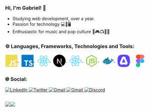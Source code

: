 ### Hi, I'm Gabriel! 🤘

- Studying web development, over a year.
- Passion for technology 💻📱🖥
- Enthusiastic for music and pop culture 🖖🎮📺🎸🎤

### :gear: Languages, Frameworks, Technologies and Tools:

<div>
  <a href="https://developer.mozilla.org/en-US/docs/Web/javascript">
     <img align="center" width="40" height="40" src="https://raw.githubusercontent.com/devicons/devicon/master/icons/javascript/javascript-plain.svg">  
  </a>
  &nbsp;
  <a href="https://www.typescriptlang.org/">
    <img align="center" width="40" height="40" src="https://raw.githubusercontent.com/devicons/devicon/master/icons/typescript/typescript-plain.svg">  
  </a>
  &nbsp;
  <a href="https://reactjs.org/">
     <img align="center" width="40" height="40" src="https://raw.githubusercontent.com/devicons/devicon/master/icons/react/react-original.svg"> 
  </a>
  &nbsp;
  <a href="https://nextjs.org/">
    <img align="center" width="40" height="40" src="https://raw.githubusercontent.com/devicons/devicon/master/icons/nextjs/nextjs-original.svg"> 
  </a>
  &nbsp;
   <a href="https://reactnative.dev/">
    <img align="center" width="40" height="40" src="https://raw.githubusercontent.com/devicons/devicon/master/icons/react/react-original.svg"> 
  </a>
  &nbsp;
  <a href="https://nodejs.org/en/">
    <img align="center" width="40" height="40" src="https://raw.githubusercontent.com/devicons/devicon/master/icons/nodejs/nodejs-plain.svg"> 
  </a>
  &nbsp;
   <a href="https://www.docker.com/">
    <img align="center" width="40" height="40" src="https://raw.githubusercontent.com/devicons/devicon/master/icons/docker/docker-original.svg"> 
  </a>
  &nbsp;
  <a href="hhttps://adonisjs.com/">
    <img align="center" width="40" height="40" src="https://raw.githubusercontent.com/devicons/devicon/master/icons/adonisjs/adonisjs-original.svg"> 
  </a>
  &nbsp;
  <a href="https://www.figma.com/">
    <img align="center" width="40" height="40" src="https://raw.githubusercontent.com/devicons/devicon/master/icons/figma/figma-original.svg">
  </a>
</div>

##

### :globe_with_meridians: Social:

<div>
  <a href="https://www.linkedin.com/in/gabriel-castro-da-silva-martins-239b67181/" target="_blank">
    <img alt="LinkedIn" src="https://img.shields.io/badge/LinkedIn-0077B5?style=for-the-badge&logo=linkedin&logoColor=white" />
  </a>
  <a href="https://twitter.com/martinsbiel99" target="_blank">
    <img alt="Twitter" src="https://img.shields.io/badge/Twitter-1DA1F2?style=for-the-badge&logo=twitter&logoColor=white" />
  </a>
  <a href="mailto:martinsgabriel1956@gmail.com" target="_blank">
    <img alt="Gmail" src="https://img.shields.io/badge/Gmail-cc342d?style=for-the-badge&logo=gmail&logoColor=white" />
  </a>
  <a href="https://www.instagram.com/martinsgabriel99/">
    <img alt="Gmail" src="https://img.shields.io/badge/Instagram-E4405F?style=for-the-badge&logo=instagram&logoColor=white" />
  </a>
  <a href="https://www.instagram.com/martinsgabriel99/">
    <img alt="Discord" src="https://img.shields.io/badge/Discord-7289DA?style=for-the-badge&logo=discord&logoColor=white" />
  </a>
</div>

##

<div>
  <div align="center">
    <img align="left" src="https://github-readme-stats.vercel.app/api?username=martinsgabriel1956&count_private=true&theme=dracula&show_icons=true"> 
    <img align="left" src="https://github-readme-stats.vercel.app/api/top-langs/?username=martinsgabriel1956&theme=dracula">  
  </div> 
</div>

